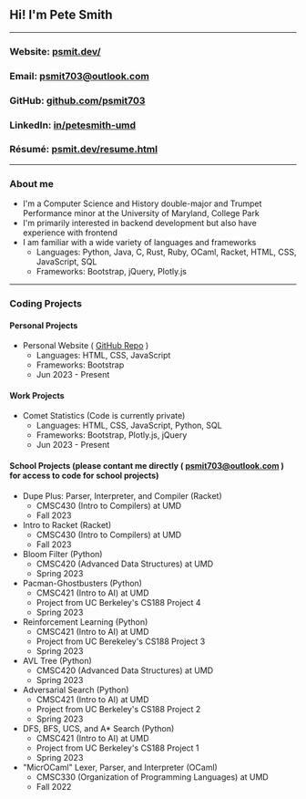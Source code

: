 <!-- keeping the following comments for future reference as they came in the default file -->

<!-- ### Hi there 👋 -->

<!--
**psmit703/psmit703** is a ✨ _special_ ✨ repository because its `README.md` (this file) appears on your GitHub profile.

Here are some ideas to get you started:

- 🔭 I’m currently working on ...
- 🌱 I’m currently learning ...
- 👯 I’m looking to collaborate on ...
- 🤔 I’m looking for help with ...
- 💬 Ask me about ...
- 📫 How to reach me: ...
- 😄 Pronouns: ...
- ⚡ Fun fact: ...
-->

## Hi! I'm Pete Smith

---

### Website: [psmit.dev/](https://www.psmit.dev/)
### Email: [psmit703@outlook.com](mailto:psmit703@outlook.com)
### GitHub: [github.com/psmit703](https://github.com/psmit703)
### LinkedIn: [in/petesmith-umd](https://www.linkedin.com/in/petesmith-umd/)
### Résumé: [psmit.dev/resume.html](https://www.psmit.dev/resume.html)

---

### About me
* I'm a Computer Science and History double-major and Trumpet Performance minor at the University of Maryland, College Park
* I'm primarily interested in backend development but also have experience with frontend
* I am familiar with a wide variety of languages and frameworks
    * Languages: Python, Java, C, Rust, Ruby, OCaml, Racket, HTML, CSS, JavaScript, SQL
    * Frameworks: Bootstrap, jQuery, Plotly.js

---

### Coding Projects
#### Personal Projects
* Personal Website ( [GitHub Repo](https://github.com/psmit703/personal-website) )
    * Languages: HTML, CSS, JavaScript
    * Frameworks: Bootstrap
    * Jun 2023 - Present
#### Work Projects
* Comet Statistics (Code is currently private)
    * Languages: HTML, CSS, JavaScript, Python, SQL
    * Frameworks: Bootstrap, Plotly.js, jQuery
    * Jun 2023 - Present
#### School Projects (please contant me directly ( [psmit703@outlook.com](mailto:psmit703@outlook.com) ) for access to code for school projects)
* Dupe Plus: Parser, Interpreter, and Compiler (Racket)
    * CMSC430 (Intro to Compilers) at UMD
    * Fall 2023
* Intro to Racket (Racket)
    * CMSC430 (Intro to Compilers) at UMD
    * Fall 2023
* Bloom Filter (Python)
    * CMSC420 (Advanced Data Structures) at UMD
    * Spring 2023
* Pacman-Ghostbusters (Python)
    * CMSC421 (Intro to AI) at UMD
    * Project from UC Berkeley's CS188 Project 4
    * Spring 2023
* Reinforcement Learning (Python)
    * CMSC421 (Intro to AI) at UMD
    * Project from UC Berekeley's CS188 Project 3
    * Spring 2023
* AVL Tree (Python)
    * CMSC420 (Advanced Data Structures) at UMD
    * Spring 2023
* Adversarial Search (Python)
    * CMSC421 (Intro to AI) at UMD
    * Project from UC Berkeley's CS188 Project 2
    * Spring 2023
* DFS, BFS, UCS, and A* Search (Python)
    * CMSC421 (Intro to AI) at UMD
    * Project from UC Berkeley's CS188 Project 1
    * Spring 2023
* "MicrOCaml" Lexer, Parser, and Interpreter (OCaml)
    * CMSC330 (Organization of Programming Languages) at UMD
    * Fall 2022
